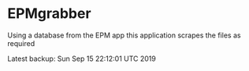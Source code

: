 # EPMgrabber
Using a database from the EPM app this application scrapes the files as required


Latest backup: Sun Sep 15 22:12:01 UTC 2019
